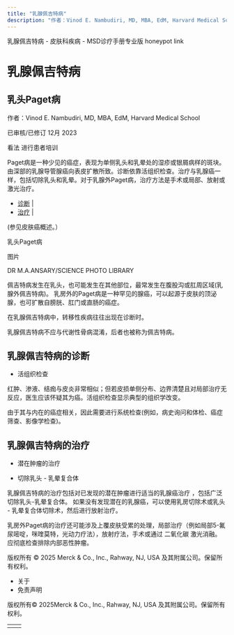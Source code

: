 ```yaml
---
title: "乳腺佩吉特病"
description: "作者：Vinod E. Nambudiri, MD, MBA, EdM, Harvard Medical School"
---
```


﻿乳腺佩吉特病 \- 皮肤科疾病 \- MSD诊疗手册专业版 honeypot link

# 乳腺佩吉特病

## 乳头Paget病

作者：Vinod E. Nambudiri, MD, MBA, EdM, Harvard Medical School

已审核/已修订 12月 2023

看法 进行患者培训

Paget病是一种少见的癌症，表现为单侧乳头和乳晕处的湿疹或银屑病样的斑块。 由深部的乳腺导管腺癌向表皮扩散所致。诊断依靠活组织检查。治疗与乳腺癌一样，包括切除乳头和乳晕。对于乳腺外Paget病，治疗方法是手术或局部、放射或激光治疗。

- [诊断](#诊断_v968333_zh) \|
- [治疗](#治疗_v968340_zh) \|

(参见皮肤癌概述。）

乳头Paget病



图片

DR M.A.ANSARY/SCIENCE PHOTO LIBRARY

佩吉特病发生在乳头，也可能发生在其他部位，最常发生在腹股沟或肛周区域(乳腺外佩吉特病)。 乳房外的Paget病是一种罕见的腺癌，可以起源于皮肤的顶泌腺，也可扩散自膀胱、肛门或直肠的癌症。

在乳腺佩吉特病中，转移性疾病往往出现在诊断时。

乳腺佩吉特病不应与代谢性骨病混淆，后者也被称为佩吉特病。

## 乳腺佩吉特病的诊断

- 活组织检查


红肿、渗液、结痂与皮炎非常相似；但若皮损单侧分布、边界清楚且对局部治疗无反应，医生应该怀疑其为癌。活组织检查显示典型的组织学改变。

由于其与内在的癌症相关，因此需要进行系统检查(例如，病史询问和体检、癌症筛查、影像学检查)。

## 乳腺佩吉特病的治疗

- 潜在肿瘤的治疗

- 切除乳头 \- 乳晕复合体


乳腺佩吉特病的治疗包括对已发现的潜在肿瘤进行适当的乳腺癌治疗 ，包括广泛切除乳头\-乳晕复合体。 如果没有发现潜在的乳腺癌，可以使用乳房切除术或乳头 \- 乳晕复合体切除术，然后进行放射治疗。

乳房外Paget病的治疗还可能涉及上覆皮肤受累的处理，局部治疗（例如局部5-氟尿嘧啶，咪喹莫特，光动力疗法），放射疗法，手术或通过 二氧化碳 激光消融。应彻底检查排除内部恶性肿瘤。



版权所有 © 2025
Merck & Co., Inc., Rahway, NJ, USA 及其附属公司。保留所有权利。

- 关于
- 免责声明

版权所有© 2025Merck & Co., Inc., Rahway, NJ, USA 及其附属公司。保留所有权利。

|     |     |
| --- | --- |
|  |  |